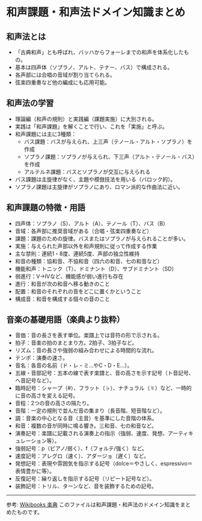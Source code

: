 # 和声課題・和声法ドメイン知識まとめ

## 和声法とは
- 「古典和声」とも呼ばれ、バッハからフォーレまでの和声を体系化したもの。
- 基本は四声体（ソプラノ、アルト、テナー、バス）で構成される。
- 各声部には合唱の音域が割り当てられる。
- 弦楽四重奏など他の編成にも応用可能。

## 和声法の学習
- 理論編（和声の規則）と実践編（課題実施）に大別される。
- 実践は「和声課題」を解くことで行い、これを「実施」と呼ぶ。
- 和声課題には主に3種類：
  - バス課題：バスが与えられ、上三声（テノール・アルト・ソプラノ）を作成
  - ソプラノ課題：ソプラノが与えられ、下三声（アルト・テノール・バス）を作成
  - アルテルネ課題：バスとソプラノが交互に与えられる
- バス課題は主旋律がなく、主題や模倣技法を用いる（バロック的）。
- ソプラノ課題は主旋律がソプラノにあり、ロマン派的な作曲法に近い。

## 和声課題の特徴・用語
- 四声体：ソプラノ（S）、アルト（A）、テノール（T）、バス（B）
- 音域：各声部に推奨音域がある（合唱・弦楽四重奏など）
- 課題：課題のための旋律。バスまたはソプラノが与えられることが多い。
- 実施：与えられた声部以外を和声規則に従って作成する作業
- 主な禁則：連続1・8度、連続5度、声部の独立性維持
- 和音の種類：協和音、不協和音（四六の和音、七の和音など）
- 機能和声：トニック（T）、ドミナント（D）、サブドミナント（SD）
- 弱進行：V→IVなど、機能感が弱い進行も存在
- 進行：和音が次の和音へ移る動きのこと
- 配置：和音のそれぞれの音をどこに置くかということ
- 構成音：和音を構成する個々の音のこと

## 音楽の基礎用語（楽典より抜粋）
- 音価：音の長さを表す単位。楽譜上では音符の形で示される。
- 拍子：音楽の拍のまとまり方。2拍子、3拍子など。
- リズム：音の長さや強弱の組み合わせによる時間的な流れ。
- テンポ：演奏の速さ。
- 音名：各音の名前（ド・レ・ミ…やC・D・E…）。
- 五線・音部記号：五本の線で表す楽譜と、音の高さを示す記号（ト音記号、ヘ音記号など）。
- 臨時記号：シャープ（#）、フラット（♭）、ナチュラル（♮）など、一時的に音の高さを変える記号。
- 音程：2つの音の高さの隔たり。
- 音階：一定の規則で並んだ音の集まり（長音階、短音階など）。
- 調：音楽の中心となる音（主音）を基準にした音階の体系。
- 和音：複数の音が同時に鳴る響き。三和音、七の和音など。
- 演奏記号：楽譜に記載される演奏上の指示（強弱、速度、発想、アーティキュレーション等）。
- 強弱記号：p（ピアノ/弱く）、f（フォルテ/強く）など。
- 速度記号：アレグロ（速く）、アダージョ（遅く）など。
- 発想記号：表現や雰囲気を指示する記号（dolce＝やさしく、espressivo＝表情豊かに等）。
- 反復記号：繰り返しを指示する記号（リピート記号など）。
- 装飾記号：トリル、ターンなど、音を装飾するための記号。

---
参考: [Wikibooks 楽典](https://ja.wikibooks.org/wiki/%E6%A5%BD%E5%85%B8)
このファイルは和声課題・和声法のドメイン知識をまとめたものです。
